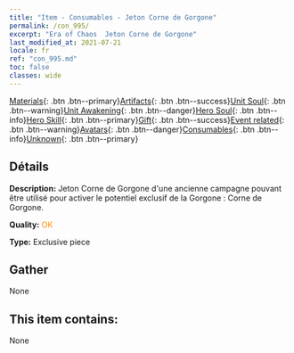 ```yaml
---
title: "Item - Consumables - Jeton Corne de Gorgone"
permalink: /con_995/
excerpt: "Era of Chaos  Jeton Corne de Gorgone"
last_modified_at: 2021-07-21
locale: fr
ref: "con_995.md"
toc: false
classes: wide
---
```

 [Materials](/ItemsFR/){: .btn .btn--primary}[Artifacts](/ItemsFR/Artifacts/){: .btn .btn--success}[Unit Soul](/ItemsFR/UnitSoul/){: .btn .btn--warning}[Unit Awakening](/ItemsFR/UnitAwakening/){: .btn .btn--danger}[Hero Soul](/ItemsFR/HeroSoul/){: .btn .btn--info}[Hero Skill](/ItemsFR/HeroSkill/){: .btn .btn--primary}[Gift](/ItemsFR/Gift/){: .btn .btn--success}[Event related](/ItemsFR/Events/){: .btn .btn--warning}[Avatars](/ItemsFR/Avatars/){: .btn .btn--danger}[Consumables](/ItemsFR/Consumables/){: .btn .btn--info}[Unknown](/ItemsFR/Unknown/){: .btn .btn--primary}

## Détails
 **Description:** Jeton Corne de Gorgone d'une ancienne campagne pouvant être utilisé pour activer le potentiel exclusif de la Gorgone : Corne de Gorgone.

 **Quality:** <span style="color: #FF8C00">OK</span>

 **Type:** Exclusive piece

## Gather

  None

## This item contains:

  None

